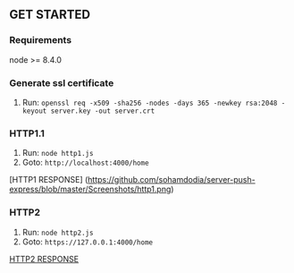 ## GET STARTED

### Requirements
node >= 8.4.0

### Generate ssl certificate

1. Run: ```openssl req -x509 -sha256 -nodes -days 365 -newkey rsa:2048 -keyout server.key -out server.crt ```

### HTTP1.1

1. Run: ```node http1.js```
2. Goto: ``` http://localhost:4000/home ```

[HTTP1 RESPONSE] (https://github.com/sohamdodia/server-push-express/blob/master/Screenshots/http1.png)

### HTTP2

 1. Run: ```node http2.js ```
 2. Goto: ``` https://127.0.0.1:4000/home ```

[HTTP2 RESPONSE](https://github.com/sohamdodia/server-push-express/blob/master/Screenshots/http2.png)

